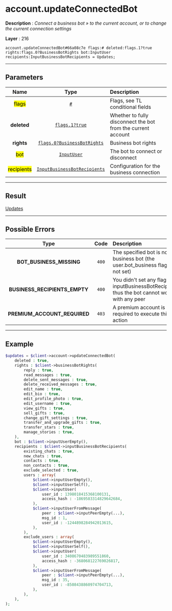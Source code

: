 # account.updateConnectedBot

**Description** : *Connect a business bot &raquo; to the current account, or to change the current connection settings*

**Layer** : 216

```tl
account.updateConnectedBot#66a08c7e flags:# deleted:flags.1?true rights:flags.0?BusinessBotRights bot:InputUser recipients:InputBusinessBotRecipients = Updates;
```

---

## Parameters

| Name | Type | Description |
| :---: | :---: | :--- |
| <mark>flags</mark> | [`#`](type/#) | Flags, see TL conditional fields |
| **deleted** | [`flags.1?true`](type/true) | Whether to fully disconnect the bot from the current account |
| **rights** | [`flags.0?BusinessBotRights`](type/BusinessBotRights) | Business bot rights |
| <mark>bot</mark> | [`InputUser`](type/InputUser) | The bot to connect or disconnect |
| <mark>recipients</mark> | [`InputBusinessBotRecipients`](type/InputBusinessBotRecipients) | Configuration for the business connection |

---

## Result

[Updates](type/Updates)

---

## Possible Errors

| Type | Code | Description |
| :---: | :---: | :--- |
| **BOT_BUSINESS_MISSING** | `400` | The specified bot is not a business bot (the user.bot_business flag is not set) |
| **BUSINESS_RECIPIENTS_EMPTY** | `400` | You didn't set any flag in inputBusinessBotRecipients, thus the bot cannot work with any peer |
| **PREMIUM_ACCOUNT_REQUIRED** | `403` | A premium account is required to execute this action |

---

## Example

```php
$updates = $client->account->updateConnectedBot(
	deleted : true,
	rights : $client->businessBotRights(
		reply : true,
		read_messages : true,
		delete_sent_messages : true,
		delete_received_messages : true,
		edit_name : true,
		edit_bio : true,
		edit_profile_photo : true,
		edit_username : true,
		view_gifts : true,
		sell_gifts : true,
		change_gift_settings : true,
		transfer_and_upgrade_gifts : true,
		transfer_stars : true,
		manage_stories : true,
	),
	bot : $client->inputUserEmpty(),
	recipients : $client->inputBusinessBotRecipients(
		existing_chats : true,
		new_chats : true,
		contacts : true,
		non_contacts : true,
		exclude_selected : true,
		users : array(
			$client->inputUserEmpty(),
			$client->inputUserSelf(),
			$client->inputUser(
				user_id : 1398018415368100131,
				access_hash : -1869583314829642684,
			),
			$client->inputUserFromMessage(
				peer : $client->inputPeerEmpty(...),
				msg_id : 1,
				user_id : -1244898284942013615,
			),
		),
		exclude_users : array(
			$client->inputUserEmpty(),
			$client->inputUserSelf(),
			$client->inputUser(
				user_id : 3408670483989551860,
				access_hash : -368068122769026817,
			),
			$client->inputUserFromMessage(
				peer : $client->inputPeerEmpty(...),
				msg_id : 35,
				user_id : -8508438860974704713,
			),
		),
	),
);
```